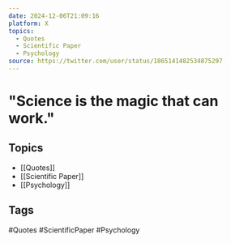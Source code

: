 ```yaml
---
date: 2024-12-06T21:09:16
platform: X
topics:
  - Quotes
  - Scientific Paper
  - Psychology
source: https://twitter.com/user/status/1865141482534875297
---
```

# "Science is the magic that can work."

## Topics
- [[Quotes]]
- [[Scientific Paper]]
- [[Psychology]]

## Tags
#Quotes #ScientificPaper #Psychology